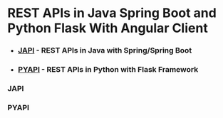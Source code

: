 # **REST APIs in Java Spring Boot and Python Flask With Angular Client**

* ### [JAPI](#JAPI)   - REST APIs in Java with Spring/Spring Boot
* ### [PYAPI](#PYAPI) - REST APIs in Python with Flask Framework

### JAPI

### PYAPI
